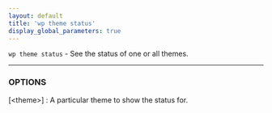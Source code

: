 ```yaml
---
layout: default
title: 'wp theme status'
display_global_parameters: true
---
```


`wp theme status` - See the status of one or all themes.

<hr />

### OPTIONS

[&lt;theme&gt;]
: A particular theme to show the status for.



